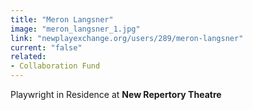 ```yaml
---
title: "Meron Langsner"
image: "meron_langsner_1.jpg"
link: "newplayexchange.org/users/289/meron-langsner"
current: "false"
related:
- Collaboration Fund
---
```


Playwright in Residence at **New Repertory Theatre**

